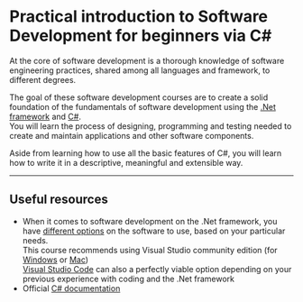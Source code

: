 # Practical introduction to Software Development for beginners via C#
At the core of software development is a thorough knowledge of software engineering practices, shared among all languages and framework, to different degrees.

The goal of these software development courses are to create a solid foundation of the fundamentals of software development using the [.Net framework](https://en.wikipedia.org/wiki/.NET_Framework) and [C#](https://simple.wikipedia.org/wiki/C_Sharp_(programming_language)).  
You will learn the process of designing, programming and testing needed to create and maintain applications and other software components.

 Aside from learning how to use all the basic features of C#, you will learn how to write it in a descriptive, meaningful and extensible way.


---
## Useful resources
- When it comes to software development on the .Net framework, you have [different options](https://visualstudio.microsoft.com/) on the software to use, based on your particular needs.  
This course recommends using Visual Studio community edition (for [Windows](https://visualstudio.microsoft.com/vs/) or [Mac](https://visualstudio.microsoft.com/vs/mac/))  
 [Visual Studio Code](https://code.visualstudio.com/) can also a perfectly viable option depending on your previous experience with coding and the .Net framework
- Official [C# documentation](https://docs.microsoft.com/en-us/dotnet/csharp/)